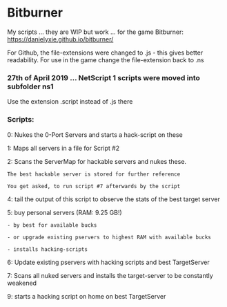 # Bitburner
My scripts ... they are WIP but work ... for the game Bitburner: https://danielyxie.github.io/bitburner/

For Github, the file-extensions were changed to .js - this gives better readability. For use in the game change the file-extension back to .ns

### 27th of April 2019 ... NetScript 1 scripts were moved into subfolder ns1
Use the extension .script instead of .js there


### Scripts:

0:  Nukes the 0-Port Servers and starts a hack-script on these

1:  Maps all servers in a file for Script #2

2:  Scans the ServerMap for hackable servers and nukes these.
    
    The best hackable server is stored for further reference
    
    You get asked, to run script #7 afterwards by the script
    
4:  tail the output of this script to observe the stats of the best target server

5:  buy personal servers (RAM: 9.25 GB!)

    - by best for available bucks
    
    - or upgrade existing pservers to highest RAM with available bucks
    
    - installs hacking-scripts
    
6:  Update existing pservers with hacking scripts and best TargetServer

7:  Scans all nuked servers and installs the target-server to be constantly weakened

9:  starts a hacking script on home on best TargetServer
